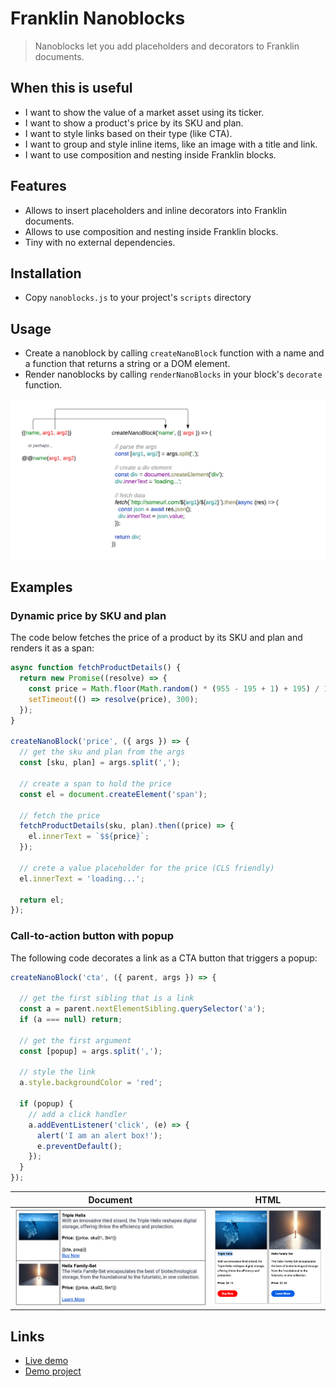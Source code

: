 # Franklin Nanoblocks
> Nanoblocks let you add placeholders and decorators to Franklin documents.

## When this is useful
- I want to show the value of a market asset using its ticker.
- I want to show a product's price by its SKU and plan.
- I want to style links based on their type (like CTA).
- I want to group and style inline items, like an image with a title and link.
- I want to use composition and nesting inside Franklin blocks.

## Features
- Allows to insert placeholders and inline decorators into Franklin documents.
- Allows to use composition and nesting inside Franklin blocks.
- Tiny with no external dependencies.

## Installation
- Copy `nanoblocks.js` to your project's `scripts` directory

## Usage
- Create a nanoblock by calling `createNanoBlock` function with a name and a function that returns a string or a DOM element.
- Render nanoblocks by calling `renderNanoBlocks` in your block's `decorate` function.

<img src="docs/diagram.png" alt="diagram" width="800"/>

## Examples

### Dynamic price by SKU and plan

The code below fetches the price of a product by its SKU and plan and renders it as a span:

```js
async function fetchProductDetails() {
  return new Promise((resolve) => {
    const price = Math.floor(Math.random() * (955 - 195 + 1) + 195) / 100;
    setTimeout(() => resolve(price), 300);
  });
}

createNanoBlock('price', ({ args }) => {
  // get the sku and plan from the args
  const [sku, plan] = args.split(',');

  // create a span to hold the price
  const el = document.createElement('span');

  // fetch the price
  fetchProductDetails(sku, plan).then((price) => {
    el.innerText = `$${price}`;
  });

  // crete a value placeholder for the price (CLS friendly)
  el.innerText = 'loading...';

  return el;
});
```

### Call-to-action button with popup

The following code decorates a link as a CTA button that triggers a popup:
```js
createNanoBlock('cta', ({ parent, args }) => {
  
  // get the first sibling that is a link
  const a = parent.nextElementSibling.querySelector('a');
  if (a === null) return;
  
  // get the first argument
  const [popup] = args.split(',');
  
  // style the link
  a.style.backgroundColor = 'red';

  if (popup) {
    // add a click handler
    a.addEventListener('click', (e) => {
      alert('I am an alert box!');
      e.preventDefault();
    });
  }
});
```

| Document                                   | HTML                                                     |
|--------------------------------------------|----------------------------------------------------------|
| <img src="docs/source.png" alt="drawing"/> | <img src="docs/outcome.png" alt="drawing" width="350" /> |

## Links

- [Live demo](https://main--franklin-nanoblocks-demo--vtsaplin.hlx.page/)
- [Demo project](https://github.com/vtsaplin/franklin-nanoblocks-demo)
